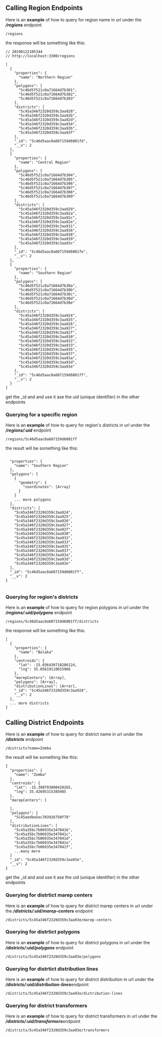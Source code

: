 ## Calling Region Endpoints
Here is an **example** of how to query for region name in url under the ***/regions*** endpoint
```
/regions
```
the response will be something like this:

```
// 20190122105344
// http://localhost:3300/regions

[
  {
    "properties": {
      "name": "Northern Region"
    },
    "polygons": [
      "5c46d5f521c0a71664d7b301",
      "5c46d5f521c0a71664d7b302",
      "5c46d5f521c0a71664d7b303"
    ],
    "districts": [
      "5c45a346f2320d359c3aa928",
      "5c45a346f2320d359c3aa92b",
      "5c45a346f2320d359c3aa92d",
      "5c45a346f2320d359c3aa934",
      "5c45a346f2320d359c3aa93b",
      "5c45a346f2320d359c3aa93f"
    ],
    "_id": "5c46d5aac0a607159d6001fd",
    "__v": 2
  },
  {
    "properties": {
      "name": "Central Region"
    },
    "polygons": [
      "5c46d5f521c0a71664d7b304",
      "5c46d5f521c0a71664d7b305",
      "5c46d5f521c0a71664d7b306",
      "5c46d5f521c0a71664d7b307",
      "5c46d5f521c0a71664d7b308",
      "5c46d5f521c0a71664d7b309"
    ],
    "districts": [
      "5c45a346f2320d359c3aa929",
      "5c45a346f2320d359c3aa92a",
      "5c45a346f2320d359c3aa92c",
      "5c45a346f2320d359c3aa92e",
      "5c45a346f2320d359c3aa931",
      "5c45a346f2320d359c3aa936",
      "5c45a346f2320d359c3aa938",
      "5c45a346f2320d359c3aa939",
      "5c45a346f2320d359c3aa93c"
    ],
    "_id": "5c46d5aac0a607159d6001fe",
    "__v": 2
  },
  {
    "properties": {
      "name": "Southern Region"
    },
    "polygons": [
      "5c46d5f521c0a71664d7b30a",
      "5c46d5f521c0a71664d7b30b",
      "5c46d5f521c0a71664d7b30c",
      "5c46d5f521c0a71664d7b30d",
      "5c46d5f521c0a71664d7b30e"
    ],
    "districts": [
      "5c45a346f2320d359c3aa924",
      "5c45a346f2320d359c3aa925",
      "5c45a346f2320d359c3aa926",
      "5c45a346f2320d359c3aa927",
      "5c45a346f2320d359c3aa92f",
      "5c45a346f2320d359c3aa930",
      "5c45a346f2320d359c3aa932",
      "5c45a346f2320d359c3aa933",
      "5c45a346f2320d359c3aa935",
      "5c45a346f2320d359c3aa937",
      "5c45a346f2320d359c3aa93a",
      "5c45a346f2320d359c3aa93d",
      "5c45a346f2320d359c3aa93e"
    ],
    "_id": "5c46d5aac0a607159d6001ff",
    "__v": 2
  }
]
```
get the _id and and use it ase the uid (unique identifier) in the other endpoints

### Querying for a specific region

Here is an **example** of how to query for region's districts in url under the ***/regions/:uid*** endpoint

```
/regions/5c46d5aac0a607159d6001ff
```
the result will be something like this:
```

  "properties": {
    "name": "Southern Region"
  },
  "polygons": [
    {
      "geometry": {
        "coordinates": [Array]
      }
    }
    ... more polygons
  ],
  "districts": [
    "5c45a346f2320d359c3aa924",
    "5c45a346f2320d359c3aa925",
    "5c45a346f2320d359c3aa926",
    "5c45a346f2320d359c3aa927",
    "5c45a346f2320d359c3aa92f",
    "5c45a346f2320d359c3aa930",
    "5c45a346f2320d359c3aa932",
    "5c45a346f2320d359c3aa933",
    "5c45a346f2320d359c3aa935",
    "5c45a346f2320d359c3aa937",
    "5c45a346f2320d359c3aa93a",
    "5c45a346f2320d359c3aa93d",
    "5c45a346f2320d359c3aa93e"
  ],
  "_id": "5c46d5aac0a607159d6001ff",
  "__v": 2
}
    
```

### Querying for region's districts

Here is an **example** of how to query for region polygons in url under the ***/regions/:uid/polygons*** endpoint

```
/regions/5c46d5aac0a607159d6001ff/districts
```
the response will be something like this:
```
[
  {
    "properties": {
      "name": "Balaka"
    },
    "centroids": {
      "lat": -15.036430710286124,
      "lng": 35.05619110015966
    },
    "marepCenters": [Array],
    "polygons": [Array],
    "distributionLines": [Arrar],
    "_id": "5c45a346f2320d359c3aa924",
    "__v": 2
  },
  ... more districts
]
```

## Calling District Endpoints
Here is an **example** of how to query for district name in url under the ***/districts*** endpoint
```
/districts?name=Zomba
```
the result will be something like this:

```
{
  "properties": {
    "name": "Zomba"
  },
  "centroids": {
    "lat": -15.398793800428265,
    "lng": 35.42695315385985
  },
  "marepCenters": [
    
  ],
  "polygons": [
    "5c45aedba5ec703926750f78"
  ],
  "distributionLines": [
    "5c45a35bc7b06935e347041b",
    "5c45a35bc7b06935e347041c",
    "5c45a35bc7b06935e347041d",
    "5c45a35bc7b06935e347041e",
    "5c45a35bc7b06935e347041f",
    ...many more
  ]
  "_id": "5c45a346f2320d359c3aa93e",
  "__v": 2
}
```
get the _id and and use it ase the uid (unique identifier) in the other endpoints

### Querying for distrtict marep centers

Here is an **example** of how to query for district marep centers in url under the ***/districts/:uid/marep-centers*** endpoint

```
/districts/5c45a346f2320d359c3aa93e/marep-centers
```

### Querying for distrtict polygons

Here is an **example** of how to query for district polygons in url under the ***/districts/:uid/polygons*** endpoint

```
/districts/5c45a346f2320d359c3aa93e/polygons
```

### Querying for distrtict distribution lines

Here is an **example** of how to query for district distribution in url under the ***/districts/:uid/distribution-lines***endpoint

```
/districts/5c45a346f2320d359c3aa93e/distribution-lines
```

### Querying for district transformers

Here is an **example** of how to query for district transformers in url under the ***/districts/:uid/transformers***endpoint

```
/districts/5c45a346f2320d359c3aa93e/transformers
```

